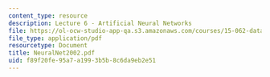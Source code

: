 ```yaml
---
content_type: resource
description: Lecture 6 - Artificial Neural Networks
file: https://ol-ocw-studio-app-qa.s3.amazonaws.com/courses/15-062-data-mining-spring-2003/f89f20fe95a7a1993b5b8c6da9eb2e51_NeuralNet2002.pdf
file_type: application/pdf
resourcetype: Document
title: NeuralNet2002.pdf
uid: f89f20fe-95a7-a199-3b5b-8c6da9eb2e51
---
```


